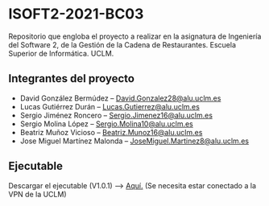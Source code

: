 # ISOFT2-2021-BC03
Repositorio que engloba el proyecto a realizar en la asignatura de Ingeniería del Software 2, de la Gestión de la Cadena de Restaurantes. Escuela Superior de Informática. UCLM.


## Integrantes del proyecto
*	David González Bermúdez – David.Gonzalez28@alu.uclm.es
*	Lucas Gutiérrez Durán – Lucas.Gutierrez@alu.uclm.es 
*	Sergio Jiménez Roncero – Sergio.Jimenez16@alu.uclm.es 
*	Sergio Molina López – Sergio.Molina10@alu.uclm.es 
*	Beatriz Muñoz Vicioso – Beatriz.Munoz16@alu.uclm.es 
*	Jose Miguel Martínez Malonda – JoseMiguel.Martinez8@alu.uclm.es 

## Ejecutable
Descargar el ejecutable (V1.0.1) --> [Aquí.](https://pruebasaluuclm-my.sharepoint.com/personal/sergio_jimenez16_alu_uclm_es/_layouts/15/onedrive.aspx?FolderCTID=0x0120002AFF97AFC7FD9947AF46CC31CF2A39A3&id=%2Fpersonal%2Fsergio%5Fjimenez16%5Falu%5Fuclm%5Fes%2FDocuments%2FISOFT2%2D2021%2DBC03%2F06%2E%20Proyecto%20ejecutable)
(Se necesita estar conectado a la VPN de la UCLM)
